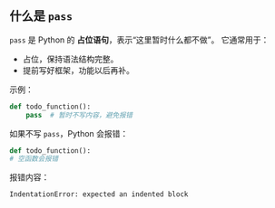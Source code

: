 ## 什么是 `pass`

`pass` 是 Python 的 **占位语句**，表示“这里暂时什么都不做”。
它通常用于：

* 占位，保持语法结构完整。
* 提前写好框架，功能以后再补。

示例：

```python
def todo_function():
    pass  # 暂时不写内容，避免报错
```

如果不写 `pass`，Python 会报错：

```python
def todo_function():
# 空函数会报错
```

报错内容：

```
IndentationError: expected an indented block
```
 